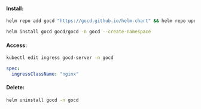 #### Install:
```bash
helm repo add gocd "https://gocd.github.io/helm-chart" && helm repo update
```
```bash
helm install gocd gocd/gocd -n gocd --create-namespace
```

#### Access:
```bash
kubectl edit ingress gocd-server -n gocd
```
```yaml
spec:
  ingressClassName: "nginx"
```

#### Delete:
```bash
helm uninstall gocd -n gocd
```
